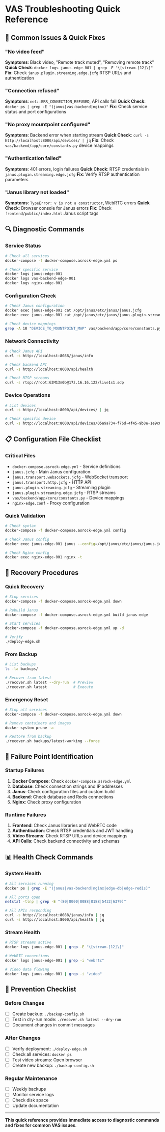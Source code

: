 # VAS Troubleshooting Quick Reference

## 🚨 **Common Issues & Quick Fixes**

### **"No video feed"**
**Symptoms**: Black video, "Remote track muted", "Removing remote track"
**Quick Check**: `docker logs janus-edge-001 | grep -E "\[stream-[12]\]"`
**Fix**: Check `janus.plugin.streaming.edge.jcfg` RTSP URLs and authentication

### **"Connection refused"**
**Symptoms**: `net::ERR_CONNECTION_REFUSED`, API calls fail
**Quick Check**: `docker ps | grep -E "(janus|vas-backend|nginx)"`
**Fix**: Check service status and port configurations

### **"No proxy mountpoint configured"**
**Symptoms**: Backend error when starting stream
**Quick Check**: `curl -s http://localhost:8000/api/devices/ | jq`
**Fix**: Check `vas/backend/app/core/constants.py` device mappings

### **"Authentication failed"**
**Symptoms**: 401 errors, login failures
**Quick Check**: RTSP credentials in `janus.plugin.streaming.edge.jcfg`
**Fix**: Verify RTSP authentication parameters

### **"Janus library not loaded"**
**Symptoms**: `TypeError: v is not a constructor`, WebRTC errors
**Quick Check**: Browser console for Janus errors
**Fix**: Check `frontend/public/index.html` Janus script tags

## 🔍 **Diagnostic Commands**

### **Service Status**
```bash
# Check all services
docker-compose -f docker-compose.asrock-edge.yml ps

# Check specific service
docker logs janus-edge-001
docker logs vas-backend-edge-001
docker logs nginx-edge-001
```

### **Configuration Check**
```bash
# Check Janus configuration
docker exec janus-edge-001 cat /opt/janus/etc/janus/janus.jcfg
docker exec janus-edge-001 cat /opt/janus/etc/janus/janus.plugin.streaming.jcfg

# Check device mappings
grep -A 10 "DEVICE_TO_MOUNTPOINT_MAP" vas/backend/app/core/constants.py
```

### **Network Connectivity**
```bash
# Check Janus API
curl -s http://localhost:8088/janus/info

# Check backend API
curl -s http://localhost:8000/api/health

# Check RTSP streams
curl -s rtsp://root:G3M13m0b@172.16.16.122/live1s1.sdp
```

### **Device Operations**
```bash
# List devices
curl -s http://localhost:8000/api/devices/ | jq

# Check specific device
curl -s http://localhost:8000/api/devices/05a9a734-f76d-4f45-9b0e-1e9c89b43e2c | jq
```

## 📋 **Configuration File Checklist**

### **Critical Files**
- `docker-compose.asrock-edge.yml` - Service definitions
- `janus.jcfg` - Main Janus configuration
- `janus.transport.websockets.jcfg` - WebSocket transport
- `janus.transport.http.jcfg` - HTTP API
- `janus.plugin.streaming.jcfg` - Streaming plugin
- `janus.plugin.streaming.edge.jcfg` - RTSP streams
- `vas/backend/app/core/constants.py` - Device mappings
- `nginx-edge.conf` - Proxy configuration

### **Quick Validation**
```bash
# Check syntax
docker-compose -f docker-compose.asrock-edge.yml config

# Check Janus config
docker exec janus-edge-001 janus --config=/opt/janus/etc/janus/janus.jcfg --check-config

# Check Nginx config
docker exec nginx-edge-001 nginx -t
```

## 🔧 **Recovery Procedures**

### **Quick Recovery**
```bash
# Stop services
docker-compose -f docker-compose.asrock-edge.yml down

# Rebuild Janus
docker-compose -f docker-compose.asrock-edge.yml build janus-edge

# Start services
docker-compose -f docker-compose.asrock-edge.yml up -d

# Verify
./deploy-edge.sh
```

### **From Backup**
```bash
# List backups
ls -la backups/

# Recover from latest
./recover.sh latest --dry-run  # Preview
./recover.sh latest            # Execute
```

### **Emergency Reset**
```bash
# Stop all services
docker-compose -f docker-compose.asrock-edge.yml down

# Remove containers and images
docker system prune -a

# Restore from backup
./recover.sh backups/latest-working --force
```

## 🎯 **Failure Point Identification**

### **Startup Failures**
1. **Docker Compose**: Check `docker-compose.asrock-edge.yml`
2. **Database**: Check connection strings and IP addresses
3. **Janus**: Check configuration files and custom build
4. **Backend**: Check database and Redis connections
5. **Nginx**: Check proxy configuration

### **Runtime Failures**
1. **Frontend**: Check Janus libraries and WebRTC code
2. **Authentication**: Check RTSP credentials and JWT handling
3. **Video Streams**: Check RTSP URLs and device mappings
4. **API Calls**: Check backend connectivity and schemas

## 📊 **Health Check Commands**

### **System Health**
```bash
# All services running
docker ps | grep -E "(janus|vas-backend|nginx|edge-db|edge-redis)"

# All ports open
netstat -tlnp | grep -E "(80|8000|8088|8188|5432|6379)"

# All APIs responding
curl -s http://localhost:8088/janus/info | jq
curl -s http://localhost:8000/api/health | jq
```

### **Stream Health**
```bash
# RTSP streams active
docker logs janus-edge-001 | grep -E "\[stream-[12]\]"

# WebRTC connections
docker logs janus-edge-001 | grep -i "webrtc"

# Video data flowing
docker logs janus-edge-001 | grep -i "video"
```

## 🚀 **Prevention Checklist**

### **Before Changes**
- [ ] Create backup: `./backup-config.sh`
- [ ] Test in dry-run mode: `./recover.sh latest --dry-run`
- [ ] Document changes in commit messages

### **After Changes**
- [ ] Verify deployment: `./deploy-edge.sh`
- [ ] Check all services: `docker ps`
- [ ] Test video streams: Open browser
- [ ] Create new backup: `./backup-config.sh`

### **Regular Maintenance**
- [ ] Weekly backups
- [ ] Monitor service logs
- [ ] Check disk space
- [ ] Update documentation

---

**This quick reference provides immediate access to diagnostic commands and fixes for common VAS issues.**
